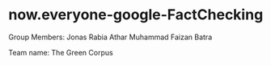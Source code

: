 # now.everyone-google-FactChecking
Group Members:
Jonas
Rabia Athar
Muhammad Faizan Batra

Team name: The Green Corpus
